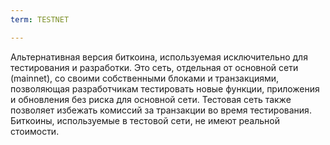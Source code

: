 ```yaml
---
term: TESTNET

---
```

Альтернативная версия биткоина, используемая исключительно для тестирования и разработки. Это сеть, отдельная от основной сети (mainnet), со своими собственными блоками и транзакциями, позволяющая разработчикам тестировать новые функции, приложения и обновления без риска для основной сети. Тестовая сеть также позволяет избежать комиссий за транзакции во время тестирования. Биткоины, используемые в тестовой сети, не имеют реальной стоимости.